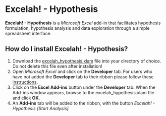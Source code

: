 # Excelah! - Hypothesis

**Excelah! - Hypothesis** is a *Microsoft Excel* add-in that facilitates hypothesis formulation, hypothesis analysis and data exploration through a simple spreadsheet interface.

## How do I install Excelah! - Hypothesis?
1. Download the [excelah_hypothesis.xlam](excelah_hypothesis.xlam) file into your directory of choice. Do not delete this file even after installation!
2. Open *Microsoft Excel* and click on the **Developer** tab. For users who have not added the **Developer** tab to their ribbon please follow these [instructions](https://www.techonthenet.com/excel/questions/developer_tab2013.php).
3. Click on the **Excel Add-ins** button under the **Developer** tab. When the Add-ins window appears, browse to the excelah_hypothesis.xlam file and click **OK**.
4. An **Add-ins** tab will be added to the ribbon, with the button *Excelah! - Hypothesis [Start Analysis]*
